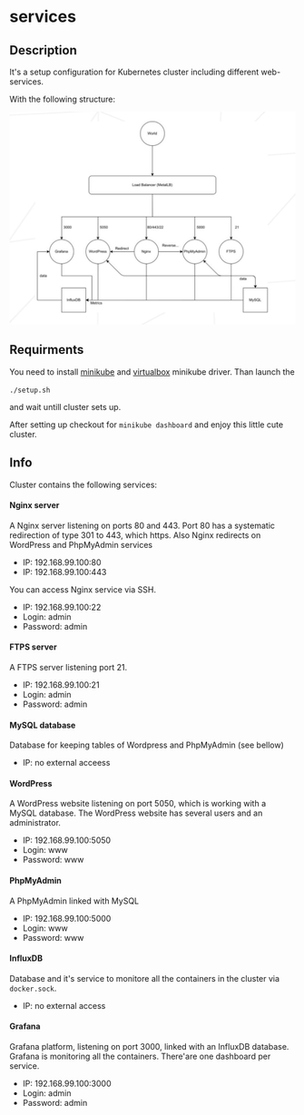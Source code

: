 # services

## Description

It's a setup configuration for Kubernetes cluster including different web-services.

With the following structure:

![Structure view](/screenshots/structure.png)


## Requirments

You need to install [minikube](https://minikube.sigs.k8s.io/docs/start/) and
[virtualbox](https://minikube.sigs.k8s.io/docs/drivers/ "checkout for virtualbox driver") minikube driver. Than launch the 

`./setup.sh` 

and wait untill cluster sets up.

After setting up checkout for `minikube dashboard` and enjoy this little cute cluster.

## Info

Cluster contains the following services:

#### Nginx server
A Nginx server listening on ports 80 and 443. Port 80 has a systematic redirection of type 301 to 443, which https. 
Also Nginx redirects on WordPress and PhpMyAdmin services 

* IP: 192.168.99.100:80
* IP: 192.168.99.100:443

You can access Nginx service via SSH.

*  IP: 192.168.99.100:22
*  Login: admin
*  Password: admin


#### FTPS server
A FTPS server listening port 21.
* IP: 192.168.99.100:21
* Login: admin
* Password: admin

#### MySQL database
Database for keeping tables of Wordpress and PhpMyAdmin (see bellow)

* IP: no external acceess

#### WordPress
A WordPress website listening on port 5050, which is working with a MySQL database.
The WordPress website has several users and an administrator.

* IP: 192.168.99.100:5050
* Login: www
* Password: www

#### PhpMyAdmin
A PhpMyAdmin linked with MySQL

* IP: 192.168.99.100:5000
* Login: www
* Password: www

#### InfluxDB
Database and it's service to monitore all the containers in the cluster via `docker.sock`.

* IP: no external access

#### Grafana
Grafana platform, listening on port 3000, linked with an InfluxDB database.
Grafana is monitoring all the containers. There'are one dashboard per service.

* IP: 192.168.99.100:3000
* Login: admin
* Password: admin
